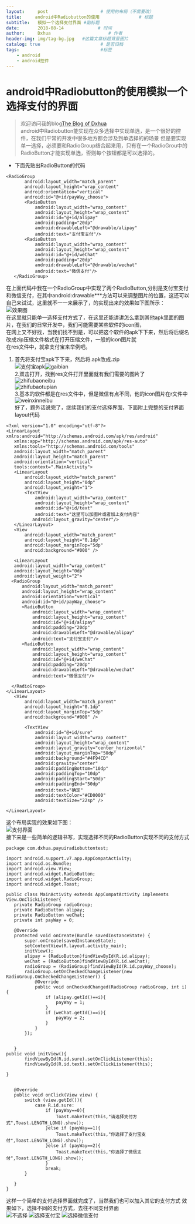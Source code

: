 ```yaml
---
layout:     post                    # 使用的布局（不需要改）
title:     android中Radiobutton的使用               # 标题
subtitle:   模拟一个选择支付界面 #副标题
date:       2018-08-14             # 时间
author:     Dxhua                      # 作者
header-img: img/tag-bg.jpg   #这篇文章标题背景图片
catalog: true                       # 是否归档
tags:                               #标签
    - android
    - android控件
---
```


# android中Radiobutton的使用模拟一个选择支付的界面  
> 欢迎访问我的blog[The Blog of Dxhua](http://dxhua.top)  
> android中Radiobutton能实现在众多选择中实现单选，是一个很好的控件，在我们平常的开发中很多地方都会涉及到单选择的的场景
但是要实现单一选择，必须要和RadioGroup结合起来用，只有在一个RadioGrou中的RadioButton才能实现单选，否则每个按钮都是可以选择的。  
- 下面先贴出RadioButton的代码
```
<RadioGroup
       android:layout_width="match_parent"
       android:layout_height="wrap_content"
       android:orientation="vertical"
       android:id="@+id/payWay_choose">
       <RadioButton
           android:layout_width="wrap_content"
           android:layout_height="wrap_content"
           android:id="@+id/alipay"
           android:padding="20dp"
           android:drawableLeft="@drawable/alipay"
           android:text="支付宝支付"/>
       <RadioButton
           android:layout_width="wrap_content"
           android:layout_height="wrap_content"
           android:id="@+id/weChat"
           android:padding="20dp"
           android:drawableLeft="@drawable/wechat"
           android:text="微信支付"/>
   </RadioGroup>
```  
在上面代码中我在一个RadioGroup中实现了两个RadioButton,分别是支付宝支付和微信支付，在其中android:drawable***方法可以来调整图片的位置，这还可以自己来试试，这里就不一一来展示了，的实现出来的效果如下图所示：  
![效果图](http://ovt2nfhfc.bkt.clouddn.com/RadioButton%E5%B1%95%E7%A4%BA%E5%9B%BE.png)  
在这里就只能单一选择支付方式了，在这里还能讲讲怎么拿到其他apk里面的图片，在我们的日常开发中，我们可能需要某些软件的icon图，  
在网上又不好找，当我们找不到是，可以把这个软件的apk下下来，然后将后缀名改成zip压缩文件格式在打开压缩文件，一般的icon图片就   
在res文件中，就拿支付宝来举例吧。
1. 首先将支付宝apk下下来，然后将.apk改成.zip  
![支付宝apk](http://ovt2nfhfc.bkt.clouddn.com/%E6%94%AF%E4%BB%98%E5%AE%9Dapk.png)![gaibian](http://ovt2nfhfc.bkt.clouddn.com/%E6%94%AF%E4%BB%98%E5%AE%9D%E5%8F%98zip%E6%96%87%E4%BB%B6.png)  
2.双击打开，找到res文件打开里面就有我们需要的图片了  
![zhifubaoneibu](http://ovt2nfhfc.bkt.clouddn.com/%E6%94%AF%E4%BB%98%E5%AE%9Dapk%E5%86%85%E6%96%87%E4%BB%B6.png)  
![zhifubaotupian](http://ovt2nfhfc.bkt.clouddn.com/appicon.png)  
3.基本的软件都是在res文件中，但是微信有点不同，他的icon图片在r文件中
![weinxinneibu](http://ovt2nfhfc.bkt.clouddn.com/%E5%BE%AE%E4%BF%A1apk%E5%86%85%E9%83%A8.png)  
 好了，题外话说完了，继续我们的支付选择界面，下面附上完整的支付界面layout代码  
 ```
 <?xml version="1.0" encoding="utf-8"?>
<LinearLayout xmlns:android="http://schemas.android.com/apk/res/android"
    xmlns:app="http://schemas.android.com/apk/res-auto"
    xmlns:tools="http://schemas.android.com/tools"
    android:layout_width="match_parent"
    android:layout_height="match_parent"
    android:orientation="vertical"
    tools:context=".MainActivity">
    <LinearLayout
        android:layout_width="match_parent"
        android:layout_height="0dp"
        android:layout_weight="1">
        <TextView
            android:layout_width="wrap_content"
            android:layout_height="wrap_content"
            android:id="@+id/text"
            android:text="这里可以加图片或者加上支付内容"
           android:layout_gravity="center"/>
    </LinearLayout>
    <View
        android:layout_width="match_parent"
        android:layout_height="0.1dp"
        android:layout_marginTop="5dp"
        android:background="#000" />

    <LinearLayout
    android:layout_width="wrap_content"
    android:layout_height="0dp"
    android:layout_weight="2">
   <RadioGroup
       android:layout_width="match_parent"
       android:layout_height="wrap_content"
       android:orientation="vertical"
       android:id="@+id/payWay_choose">
       <RadioButton
           android:layout_width="wrap_content"
           android:layout_height="wrap_content"
           android:id="@+id/alipay"
           android:padding="20dp"
           android:drawableLeft="@drawable/alipay"
           android:text="支付宝支付"/>
       <RadioButton
           android:layout_width="wrap_content"
           android:layout_height="wrap_content"
           android:id="@+id/weChat"
           android:padding="20dp"
           android:drawableLeft="@drawable/wechat"
           android:text="微信支付"/>

   </RadioGroup>
</LinearLayout>
    <View
        android:layout_width="match_parent"
        android:layout_height="0.1dp"
        android:layout_marginTop="5dp"
        android:background="#000" />

        <TextView
            android:id="@+id/sure"
            android:layout_width="wrap_content"
            android:layout_height="wrap_content"
            android:layout_gravity="center_horizontal"
            android:layout_marginTop="50dp"
            android:background="#4F94CD"
            android:gravity="center"
            android:paddingBottom="10dp"
            android:paddingTop="10dp"
            android:paddingStart="50dp"
            android:paddingEnd="50dp"
            android:text="确定"
            android:textColor="#CD0000"
            android:textSize="22sp" />

</LinearLayout>
 ```  
 这个布局实现的效果如下图：  
 ![支付界面](http://ovt2nfhfc.bkt.clouddn.com/%E6%A8%A1%E6%8B%9F%E6%94%AF%E4%BB%98%E7%95%8C%E9%9D%A2%E6%95%88%E6%9E%9C%E5%9B%BE.png)    
 接下来是一些简单的逻辑书写，实现选择不同的RadioButton实现不同的支付方式  
 ```
 package com.dxhua.payuiradiobuttontest;

import android.support.v7.app.AppCompatActivity;
import android.os.Bundle;
import android.view.View;
import android.widget.RadioButton;
import android.widget.RadioGroup;
import android.widget.Toast;

public class MainActivity extends AppCompatActivity implements View.OnClickListener{
    private RadioGroup radioGroup;
    private RadioButton alipay;
    private RadioButton weChat;
    private int payWay = 0;

    @Override
    protected void onCreate(Bundle savedInstanceState) {
        super.onCreate(savedInstanceState);
        setContentView(R.layout.activity_main);
        initView();
        alipay = (RadioButton)findViewById(R.id.alipay);
        weChat = (RadioButton)findViewById(R.id.weChat);
        radioGroup = (RadioGroup)findViewById(R.id.payWay_choose);
        radioGroup.setOnCheckedChangeListener(new RadioGroup.OnCheckedChangeListener() {
            @Override
            public void onCheckedChanged(RadioGroup radioGroup, int i) {
                if (alipay.getId()==i){
                    payWay = 1;
                }
                if (weChat.getId()==i){
                    payWay = 2;
                }
            }
        });


    }
public void initView(){
        findViewById(R.id.sure).setOnClickListener(this);
        findViewById(R.id.text).setOnClickListener(this);

}


    @Override
    public void onClick(View view) {
        switch (view.getId()){
            case R.id.sure:
                if (payWay==0){
                    Toast.makeText(this,"请选择支付方式",Toast.LENGTH_LONG).show();
                }else if (payWay==1){
                    Toast.makeText(this,"你选择了支付宝支付",Toast.LENGTH_LONG).show();
                }else if (payWay==2){
                    Toast.makeText(this,"你选择了微信支付",Toast.LENGTH_LONG).show();
                }
                break;
        }

    }
}
 ```  
 这样一个简单的支付选择界面就完成了，当然我们也可以加入其它的支付方式  效果如下，选择不同的支付方式，去往不同支付界面  
 ![不选择](http://ovt2nfhfc.bkt.clouddn.com/%E6%9C%AA%E9%80%89%E6%8B%A9%E6%94%AF%E4%BB%98.png)
 ![选择支付宝](http://ovt2nfhfc.bkt.clouddn.com/%E6%94%AF%E4%BB%98%E5%AE%9D%E6%94%AF%E4%BB%98.png)
 ![选择微信支付](http://ovt2nfhfc.bkt.clouddn.com/%E5%BE%AE%E4%BF%A1%E6%94%AF%E4%BB%98.png)  

